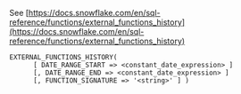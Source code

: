 See [https://docs.snowflake.com/en/sql-reference/functions/external_functions_history](https://docs.snowflake.com/en/sql-reference/functions/external_functions_history)
```
EXTERNAL_FUNCTIONS_HISTORY(
      [ DATE_RANGE_START => <constant_date_expression> ]
      [, DATE_RANGE_END => <constant_date_expression> ]
      [, FUNCTION_SIGNATURE => '<string>' ] )
```
